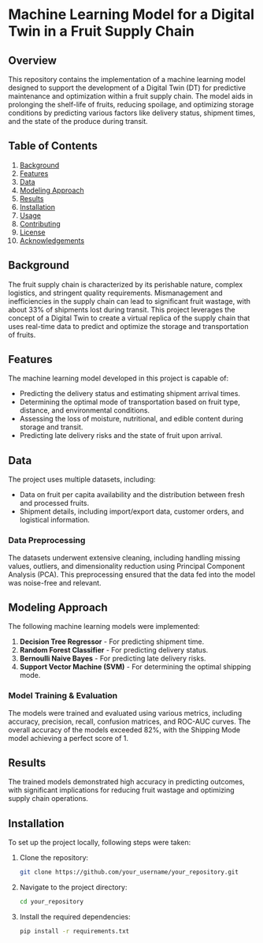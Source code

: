 # Machine Learning Model for a Digital Twin in a Fruit Supply Chain
 ## Overview

This repository contains the implementation of a machine learning model designed to support the development of a Digital Twin (DT) for predictive maintenance and optimization within a fruit supply chain. The model aids in prolonging the shelf-life of fruits, reducing spoilage, and optimizing storage conditions by predicting various factors like delivery status, shipment times, and the state of the produce during transit.

## Table of Contents
<ol>
  <li><a href="#background">Background</a></li>
  <li><a href="#features">Features</a></li>
  <li><a href="#data">Data</a></li>
  <li><a href="#modeling-approach">Modeling Approach</a></li>
  <li><a href="#results">Results</a></li>
  <li><a href="#installation">Installation</a></li>
  <li><a href="#usage">Usage</a></li>
  <li><a href="#contributing">Contributing</a></li>
  <li><a href="#license">License</a></li>
  <li><a href="#acknowledgements">Acknowledgements</a></li>
</ol>

## <a id="background"></a>Background

The fruit supply chain is characterized by its perishable nature, complex logistics, and stringent quality requirements. Mismanagement and inefficiencies in the supply chain can lead to significant fruit wastage, with about 33% of shipments lost during transit. This project leverages the concept of a Digital Twin to create a virtual replica of the supply chain that uses real-time data to predict and optimize the storage and transportation of fruits.

## <a id="features"></a>Features

The machine learning model developed in this project is capable of:
- Predicting the delivery status and estimating shipment arrival times.
- Determining the optimal mode of transportation based on fruit type, distance, and environmental conditions.
- Assessing the loss of moisture, nutritional, and edible content during storage and transit.
- Predicting late delivery risks and the state of fruit upon arrival.

## <a id="data"></a>Data

The project uses multiple datasets, including:
- Data on fruit per capita availability and the distribution between fresh and processed fruits.
- Shipment details, including import/export data, customer orders, and logistical information.

### Data Preprocessing

The datasets underwent extensive cleaning, including handling missing values, outliers, and dimensionality reduction using Principal Component Analysis (PCA). This preprocessing ensured that the data fed into the model was noise-free and relevant.

## <a id="modeling-approach"></a>Modeling Approach

The following machine learning models were implemented:

1. **Decision Tree Regressor** - For predicting shipment time.
2. **Random Forest Classifier** - For predicting delivery status.
3. **Bernoulli Naive Bayes** - For predicting late delivery risks.
4. **Support Vector Machine (SVM)** - For determining the optimal shipping mode.

### Model Training & Evaluation

The models were trained and evaluated using various metrics, including accuracy, precision, recall, confusion matrices, and ROC-AUC curves. The overall accuracy of the models exceeded 82%, with the Shipping Mode model achieving a perfect score of 1.

## <a id="results"></a>Results

The trained models demonstrated high accuracy in predicting outcomes, with significant implications for reducing fruit wastage and optimizing supply chain operations.

## <a id="installation"></a>Installation

To set up the project locally, following steps were taken:

1. Clone the repository:
    ```bash
    git clone https://github.com/your_username/your_repository.git
    ```
2. Navigate to the project directory:
    ```bash
    cd your_repository
    ```
3. Install the required dependencies:
    ```bash
    pip install -r requirements.txt
    ```



